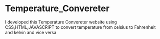 # Temperature_Convereter
I developed this Temperature Convereter website  using CSS,HTML,JAVASCRIPT to convert temperature from celsius to Fahrenheit and kelvin and vice versa
